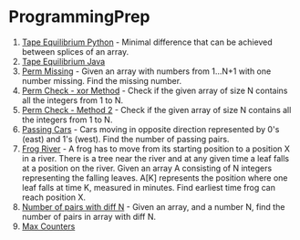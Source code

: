 ProgrammingPrep
===============
1. [Tape Equilibrium Python](TapeEquilibrium.py) - Minimal difference that can be achieved between splices of an array.
2. [Tape Equilibrium Java](TapeEquilibrium.java)
3. [Perm Missing](PermMissingJava.java) - Given an array with numbers from 1...N+1 with one number missing. Find the missing number.
4. [Perm Check - xor Method](PermCheck_xormethod.java) - Check if the given array of size N contains all the integers from 1 to N.
5. [Perm Check - Method 2](PermCheck_Method2.java) - Check if the given array of size N contains all the integers from 1 to N.
6. [Passing Cars](PassingCars.java) - Cars moving in opposite direction represented by 0's (east) and 1's (west). Find the number of passing pairs.
7. [Frog River](FrogRiver.java) - A frog has to move from its starting position to a position X in a river. There is a tree near the river and at any given time a leaf falls at a position on the river. Given an array A consisting of N integers representing the falling leaves. A[K] represents the position where one leaf falls at time K, measured in minutes. Find earliest time frog can reach position X.
8. [Number of pairs with diff N](Pairs_hackerrank.java) - Given an array, and a number N, find the number of pairs in array with diff N.
9. [Max Counters](MaxCounters.java)
